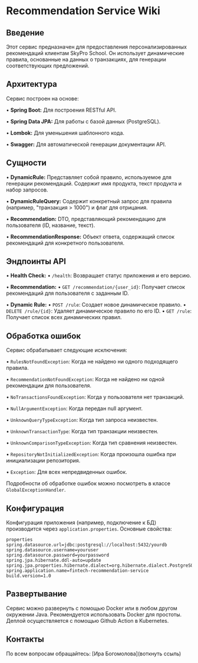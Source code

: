 # Recommendation Service Wiki

## Введение

Этот сервис предназначен для предоставления персонализированных рекомендаций клиентам SkyPro School. Он использует динамические правила, основанные на данных о транзакциях, для генерации соответствующих предложений.

## Архитектура

Сервис построен на основе:

•   **Spring Boot:** Для построения RESTful API.

•   **Spring Data JPA:** Для работы с базой данных (PostgreSQL).

•   **Lombok:** Для уменьшения шаблонного кода.

•   **Swagger:** Для автоматической генерации документации API.

## Сущности

•   **DynamicRule:** Представляет собой правило, используемое для генерации рекомендаций. Содержит имя продукта, текст продукта и набор запросов.

•   **DynamicRuleQuery:** Содержит конкретный запрос для правила (например, "транзакция > 1000") и флаг для отрицания.

•   **Recommendation:** DTO, представляющий рекомендацию для пользователя (ID, название, текст).

•   **RecommendationResponse:** Объект ответа, содержащий список рекомендаций для конкретного пользователя.

## Эндпоинты API

•   **Health Check:**
•   `/health`: Возвращает статус приложения и его версию.

•   **Recommendation:**
•   `GET /recommendation/{user_id}`: Получает список рекомендаций для пользователя с заданным ID.

•   **Dynamic Rule:**
•   `POST /rule`: Создает новое динамическое правило.
•   `DELETE /rule/{id}`: Удаляет динамическое правило по его ID.
•   `GET /rule`: Получает список всех динамических правил.

## Обработка ошибок

Сервис обрабатывает следующие исключения:

•   `RulesNotFoundException`: Когда не найдено ни одного подходящего правила.

•   `RecommendationNotFoundException`: Когда не найдено ни одной рекомендации для пользователя.

•   `NoTransactionsFoundException`: Когда у пользователя нет транзакций.

•   `NullArgumentException`: Когда передан null аргумент.

•   `UnknownQueryTypeException`: Когда тип запроса неизвестен.

•  `UnknownTransactionType`: Когда тип транзакции неизвестен.

•  `UnknownComparisonTypeException`: Когда тип сравнения неизвестен.

•   `RepositoryNotInitializedException`: Когда произошла ошибка при инициализации репозитория.

•   `Exception`: Для всех непредвиденных ошибок.

Подробности об обработке ошибок можно посмотреть в классе `GlobalExceptionHandler`.

## Конфигурация

Конфигурация приложения (например, подключение к БД) производится через `application.properties`.
Основные свойства:
```
properties
spring.datasource.url=jdbc:postgresql://localhost:5432/yourdb
spring.datasource.username=youruser
spring.datasource.password=yourpassword
spring.jpa.hibernate.ddl-auto=update
spring.jpa.properties.hibernate.dialect=org.hibernate.dialect.PostgreSQLDialect
spring.application.name=fintech-recommendation-service
build.version=1.0
```

## Развертывание

Сервис можно развернуть с помощью Docker или в любом другом окружении Java. Рекомендуется использовать Docker для простоты.
Деплой осуществляется с помощью Github Action в Kubernetes.

## Контакты

По всем вопросам обращайтесь: [Ира Богомолова](воткнуть ссыль)

